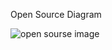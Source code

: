 Open Source Diagram

![open sourse image](https://user-images.githubusercontent.com/94159213/143082203-1c73a94b-5de4-4c87-89b6-300f216eff4f.jpg)

